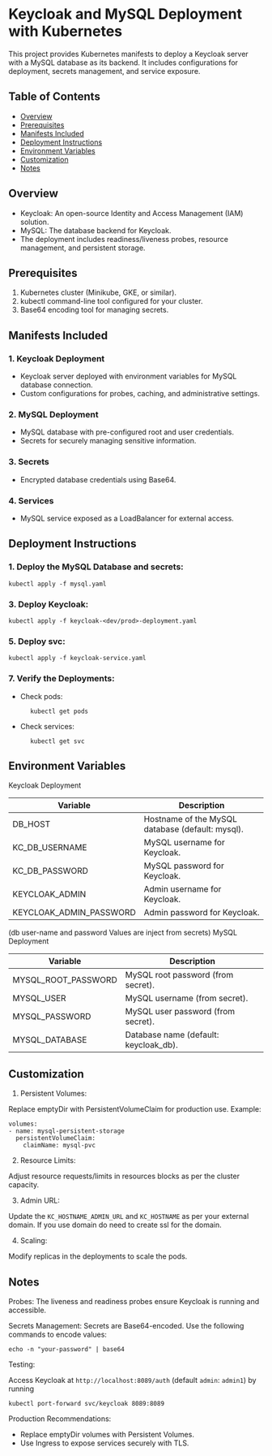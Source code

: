 # Keycloak and MySQL Deployment with Kubernetes

This project provides Kubernetes manifests to deploy a Keycloak server with a MySQL database as its backend. It includes configurations for deployment, secrets management, and service exposure.


## Table of Contents

 - [Overview](#Overview)
 - [Prerequisites](#Prerequisites)
 - [Manifests Included](#Manifests-Included)
 - [Deployment Instructions](#Deployment-Instructions)
 - [Environment Variables](#Environment-Variables)
 - [Customization](#Customization)
 - [Notes](#Notes)

## Overview

* Keycloak: An open-source Identity and Access Management (IAM) solution.
* MySQL: The database backend for Keycloak.
* The deployment includes readiness/liveness probes, resource management, and persistent storage.

## Prerequisites

1. Kubernetes cluster (Minikube, GKE, or similar).
2. kubectl command-line tool configured for your cluster.
3. Base64 encoding tool for managing secrets.


## Manifests Included

### 1. Keycloak Deployment

* Keycloak server deployed with environment variables for MySQL database connection.
* Custom configurations for probes, caching, and administrative settings.

### 2. MySQL Deployment

* MySQL database with pre-configured root and user credentials.
* Secrets for securely managing sensitive information.

### 3. Secrets

* Encrypted database credentials using Base64.

### 4. Services

* MySQL service exposed as a LoadBalancer for external access.

## Deployment Instructions

### 1. Deploy the MySQL Database and secrets:
```
kubectl apply -f mysql.yaml
```
### 3. Deploy Keycloak:
```
kubectl apply -f keycloak-<dev/prod>-deployment.yaml
```
### 5. Deploy svc:
```
kubectl apply -f keycloak-service.yaml
```
### 7. Verify the Deployments:

* Check pods:
```
      kubectl get pods
```
* Check services:
```
      kubectl get svc
```
## Environment Variables

Keycloak Deployment

|Variable|Description| 
|-----------|--------------|
|DB_HOST|Hostname of the MySQL database (default: mysql).|
|KC_DB_USERNAME|MySQL username for Keycloak.|
|KC_DB_PASSWORD|MySQL password for Keycloak.|
|KEYCLOAK_ADMIN|Admin username for Keycloak.|
|KEYCLOAK_ADMIN_PASSWORD|Admin password for Keycloak.|


(db user-name and password Values are inject from secrets)
MySQL Deployment

|Variable|Description|
|---------|----------|
|MYSQL_ROOT_PASSWORD|MySQL root password (from secret).|
|MYSQL_USER|MySQL username (from secret).|
|MYSQL_PASSWORD|MySQL user password (from secret).|
|MYSQL_DATABASE|Database name (default: keycloak_db).|




## Customization

1. Persistent Volumes:

Replace emptyDir with PersistentVolumeClaim for production use.
Example:
```
volumes:
- name: mysql-persistent-storage
  persistentVolumeClaim:
    claimName: mysql-pvc
```
2. Resource Limits:

Adjust resource requests/limits in resources blocks as per the cluster capacity.

3. Admin URL:

Update the ```KC_HOSTNAME_ADMIN_URL``` and ```KC_HOSTNAME``` as per your external domain. If you use domain do need to create ssl for the domain.

4. Scaling:

Modify replicas in the deployments to scale the pods.

## Notes

Probes: The liveness and readiness probes ensure Keycloak is running and accessible.

Secrets Management: Secrets are Base64-encoded. Use the following commands to encode values:
```
echo -n "your-password" | base64
```

Testing:

Access Keycloak at ```http://localhost:8089/auth``` (default ```admin```: ```admin1```)
by running
```
kubectl port-forward svc/keycloak 8089:8089 
```
Production Recommendations:

* Replace emptyDir volumes with Persistent Volumes.
* Use Ingress to expose services securely with TLS.
